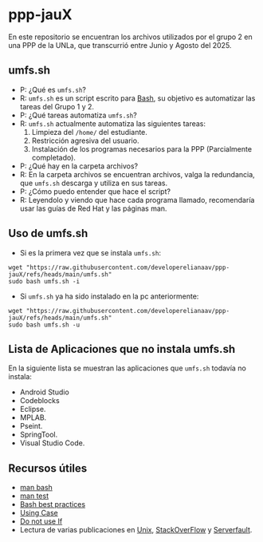# ppp-jauX
En este repositorio se encuentran los archivos utilizados por el grupo 2
en una PPP de la UNLa, que transcurrió entre Junio y Agosto del 2025.

## umfs.sh

* P: ¿Qué es ```umfs.sh```?
* R: ```umfs.sh``` es un script escrito para [Bash](https://www.gnu.org/software/bash/), su objetivo
  es automatizar las tareas del Grupo 1 y 2.
* P: ¿Qué tareas automatiza ```umfs.sh```?
* R: ```umfs.sh``` actualmente automatiza las siguientes tareas:
  1. Limpieza del ```/home/``` del estudiante.
  2. Restricción agresiva del usuario.
  3. Instalación de los programas necesarios para la PPP (Parcialmente completado).
* P: ¿Qué hay en la carpeta archivos?
* R: En la carpeta archivos se encuentran archivos, valga la redundancia, que ```umfs.sh```
  descarga y utiliza en sus tareas.
* P: ¿Cómo puedo entender que hace el script?
* R: Leyendolo y viendo que hace cada programa llamado, recomendaría usar las guías
  de Red Hat y las páginas man.

## Uso de umfs.sh

* Si es la primera vez que se instala ```umfs.sh```:

```
wget "https://raw.githubusercontent.com/developerelianaav/ppp-jauX/refs/heads/main/umfs.sh"
sudo bash umfs.sh -i
```

* Si ```umfs.sh``` ya ha sido instalado en la pc anteriormente:

```
wget "https://raw.githubusercontent.com/developerelianaav/ppp-jauX/refs/heads/main/umfs.sh"
sudo bash umfs.sh -u
```

## Lista de Aplicaciones que no instala umfs.sh

En la siguiente lista se muestran las aplicaciones que ```umfs.sh```
todavía no instala:

* Android Studio
* Codeblocks
* Eclipse.
* MPLAB.
* Pseint.
* SpringTool.
* Visual Studio Code.

## Recursos útiles
* [man bash](https://www.man7.org/linux/man-pages/man1/bash.1.html)
* [man test](https://www.man7.org/linux/man-pages/man1/test.1.html)
* [Bash best practices](https://bertvv.github.io/cheat-sheets/Bash.html)
* [Using Case](https://www.redhat.com/en/blog/arguments-options-bash-scripts)
* [Do not use If](https://www.youtube.com/watch?v=p0KKBmfiVl0)
* Lectura de varias publicaciones en [Unix](https://unix.stackexchange.com), [StackOverFlow](https://stackoverflow.com)
  y [Serverfault](https://serverfault.com).

